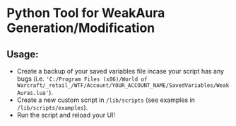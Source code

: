 # Python Tool for WeakAura Generation/Modification

## Usage:
* Create a backup of your saved variables file incase your script has any bugs (i.e. `'C:/Program Files (x86)/World of Warcraft/_retail_/WTF/Account/YOUR_ACCOUNT_NAME/SavedVariables/WeakAuras.lua'`).
* Create a new custom script in `/lib/scripts` (see examples in `/lib/scripts/examples`).
* Run the script and reload your UI!
